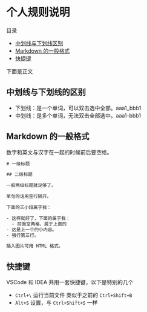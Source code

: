 # 个人规则说明

目录

- [中划线与下划线区别](#中划线与下划线的区别)
- [Markdown 的一般格式](#Markdown的一般格式)
- [快捷键](#快捷键)

下面是正文

## 中划线与下划线的区别

- 下划线：是一个单词，可以双击选中全部。aaa1_bbb1
- 中划线：是多个单词，无法双击全部选中。aaa1-bbb1

## Markdown 的一般格式

数字和英文与汉字在一起的时候前后要空格。

```txt
# 一级标题

## 二级标题

一般两级标题就足够了。

单句的话用空行隔开。

下面的三小段属于我：

- 这样就好了，下面的属于我：
  - 前面空两格，属于上面的
- 这是上一个的小内容。
- 强行第三行。

插入图片可用 HTML 格式。
```

## 快捷键

VSCode 和 IDEA 共用一套快捷键，以下是特别的几个

- `Ctrl+\` 运行当前文件 类似于之前的 `Ctrl+Shift+B`
- `Alt+S` 设置，与 `Ctrl+Shift+S` 一样

